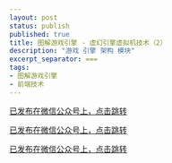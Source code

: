 ```yaml
---
layout: post
status: publish
published: true
title: 图解游戏引擎 - 虚幻引擎虚拟机技术（2）
description: "游戏 引擎 架构 模块"
excerpt_separator: ===
tags:
- 图解游戏引擎
- 前端技术
---
```


[已发布在微信公众号上，点击跳转](https://mp.weixin.qq.com/s/1FdaNvxZv2jP0kw0PutTqA)

[已发布在微信公众号上，点击跳转](https://mp.weixin.qq.com/s/1FdaNvxZv2jP0kw0PutTqA)

[已发布在微信公众号上，点击跳转](https://mp.weixin.qq.com/s/1FdaNvxZv2jP0kw0PutTqA)

